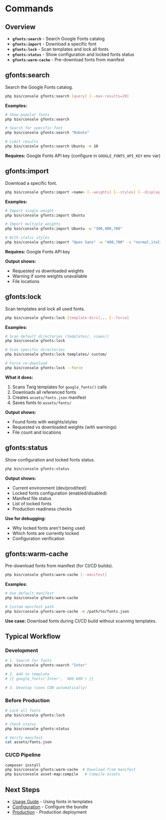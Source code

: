 # Commands

## Overview

- **`gfonts:search`** - Search Google Fonts catalog
- **`gfonts:import`** - Download a specific font
- **`gfonts:lock`** - Scan templates and lock all fonts
- **`gfonts:status`** - Show configuration and locked fonts status
- **`gfonts:warm-cache`** - Pre-download fonts from manifest

## gfonts:search

Search the Google Fonts catalog.

```bash
php bin/console gfonts:search [query] [--max-results=20]
```

**Examples:**
```bash
# Show popular fonts
php bin/console gfonts:search

# Search for specific font
php bin/console gfonts:search "Roboto"

# Limit results
php bin/console gfonts:search Ubuntu -m 10
```

**Requires:** Google Fonts API key (configure in `GOOGLE_FONTS_API_KEY` env var)

## gfonts:import

Download a specific font.

```bash
php bin/console gfonts:import <name> [--weights] [--styles] [--display]
```

**Examples:**
```bash
# Import single weight
php bin/console gfonts:import Ubuntu

# Import multiple weights
php bin/console gfonts:import Ubuntu -w "300,400,700"

# With italic styles
php bin/console gfonts:import "Open Sans" -w "400,700" -s "normal,italic"
```

**Requires:** Google Fonts API key

**Output shows:**
- Requested vs downloaded weights
- Warning if some weights unavailable
- File locations

## gfonts:lock

Scan templates and lock all used fonts.

```bash
php bin/console gfonts:lock [template-dirs]... [--force]
```

**Examples:**
```bash
# Scan default directories (templates/, views/)
php bin/console gfonts:lock

# Scan specific directories
php bin/console gfonts:lock templates/ custom/

# Force re-download
php bin/console gfonts:lock --force
```

**What it does:**
1. Scans Twig templates for `google_fonts()` calls
2. Downloads all referenced fonts
3. Creates `assets/fonts.json` manifest
4. Saves fonts to `assets/fonts/`

**Output shows:**
- Found fonts with weights/styles
- Requested vs downloaded weights (with warnings)
- File count and locations

## gfonts:status

Show configuration and locked fonts status.

```bash
php bin/console gfonts:status
```

**Output shows:**
- Current environment (dev/prod/test)
- Locked fonts configuration (enabled/disabled)
- Manifest file status
- List of locked fonts
- Production readiness checks

**Use for debugging:**
- Why locked fonts aren't being used
- Which fonts are currently locked
- Configuration verification

## gfonts:warm-cache

Pre-download fonts from manifest (for CI/CD builds).

```bash
php bin/console gfonts:warm-cache [--manifest]
```

**Examples:**
```bash
# Use default manifest
php bin/console gfonts:warm-cache

# Custom manifest path
php bin/console gfonts:warm-cache -m /path/to/fonts.json
```

**Use case:** Download fonts during CI/CD build without scanning templates.

## Typical Workflow

### Development
```bash
# 1. Search for fonts
php bin/console gfonts:search "Inter"

# 2. Add to template
# {{ google_fonts('Inter', '400 600') }}

# 3. Develop (uses CDN automatically)
```

### Before Production
```bash
# Lock all fonts
php bin/console gfonts:lock

# Check status
php bin/console gfonts:status

# Verify manifest
cat assets/fonts.json
```

### CI/CD Pipeline
```bash
composer install
php bin/console gfonts:warm-cache  # Download from manifest
php bin/console asset-map:compile   # Compile assets
```

## Next Steps

- [Usage Guide](usage.md) - Using fonts in templates
- [Configuration](configuration.md) - Configure the bundle
- [Production](production.md) - Production deployment
